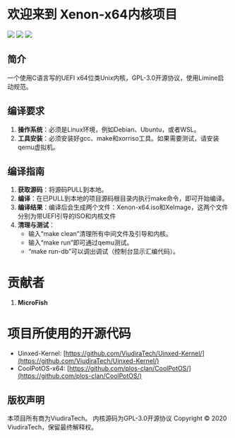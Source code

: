 # 欢迎来到 Xenon-x64内核项目

![](https://img.shields.io/badge/License-GPLv3-blue) ![](https://img.shields.io/badge/hardware-x64-green) ![](https://img.shields.io/badge/firmware-UEFI-yellow)

## 简介

一个使用C语言写的UEFI x64位类Unix内核，GPL-3.0开源协议，使用Limine启动规范。

## 编译要求

1. **操作系统**：必须是Linux环境，例如Debian、Ubuntu，或者WSL。
2. **工具安装**：必须安装好gcc、make和xorriso工具。如果需要测试，请安装qemu虚拟机。

## 编译指南

1. **获取源码**：将源码PULL到本地。
2. **编译**：在已PULL到本地的项目源码根目录内执行make命令，即可开始编译。
3. **编译结果**：编译后会生成两个文件：Xenon-x64.iso和XeImage，这两个文件分别为带UEFI引导的ISO和内核文件
4. **清理与测试**：
   - 输入“make clean”清理所有中间文件及引导和内核。
   - 输入“make run”即可通过qemu测试。
   - “make run-db”可以调出调试（控制台显示汇编代码）。

# 贡献者

1. **MicroFish**

# 项目所使用的开源代码

- Uinxed-Kernel: [https://github.com/ViudiraTech/Uinxed-Kernel/](https://github.com/ViudiraTech/Uinxed-Kernel/)
- CoolPotOS-x64: [https://github.com/plos-clan/CoolPotOS/](https://github.com/plos-clan/CoolPotOS/)

## 版权声明

本项目所有商为ViudiraTech。
内核源码为GPL-3.0开源协议
Copyright © 2020 ViudiraTech，保留最终解释权。
